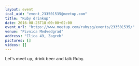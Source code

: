 ```yaml
---
layout: event
ical_uid: "event_233501535@meetup.com"
title: "Ruby drinkup"
date: 2016-08-25T18:00:00+02:00
event_url: "https://www.meetup.com/rubyzg/events/233501535/"
venue: "Pivnica Medvedgrad"
address: "Ilica 49, Zagreb"
pictures: []
videos: []
---
```


Let's meet up, drink beer and talk Ruby.